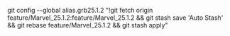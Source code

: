 git config --global alias.grb25.1.2 "!git fetch origin feature/Marvel_25.1.2:feature/Marvel_25.1.2 && git stash save 'Auto Stash' && git rebase feature/Marvel_25.1.2 && git stash apply"
